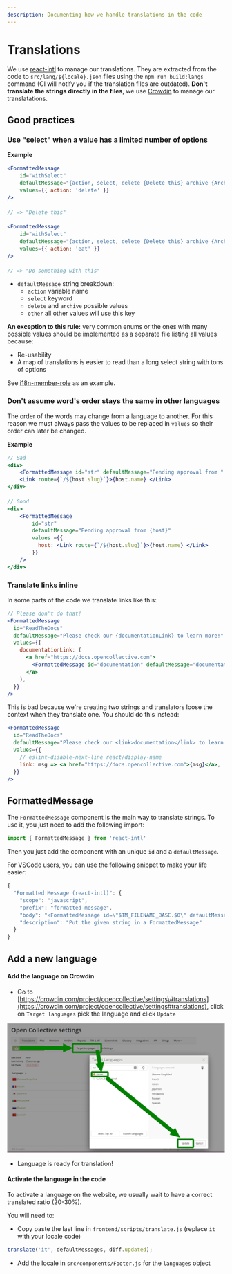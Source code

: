 ```yaml
---
description: Documenting how we handle translations in the code
---
```


# Translations

We use [react-intl](https://github.com/yahoo/react-intl) to manage our translations. They are extracted from the code to `src/lang/${locale}.json` files using the `npm run build:langs` command \(CI will notify you if the translation files are outdated\). **Don't translate the strings directly in the files**, we use [Crowdin](https://crowdin.com/project/opencollective) to manage our translatations.

## Good practices

### Use "select" when a value has a limited number of options

**Example**

```jsx
<FormattedMessage
    id="withSelect"
    defaultMessage="{action, select, delete {Delete this} archive {Archive this} other {Do something with this}}"
    values={{ action: 'delete' }}
/>

// => "Delete this"

<FormattedMessage
    id="withSelect"
    defaultMessage="{action, select, delete {Delete this} archive {Archive this} other {Do something with this}}"
    values={{ action: 'eat' }}
/>

// => "Do something with this"
```

* `defaultMessage` string breakdown:
  * `action` variable name
  * `select` keyword
  * `delete` and `archive` possible values
  * `other` all other values will use this key

**An exception to this rule:** very common enums or the ones with many possible values should be implemented as a separate file listing all values because:

* Re-usability
* A map of translations is easier to read than a long select string with tons of options

See [i18n-member-role](https://github.com/opencollective/opencollective-frontend/blob/6c164f4b683b5b7393242db537a95c0f033b1377/src/lib/i18n-member-role.js) as an example.

### Don't assume word's order stays the same in other languages

The order of the words may change from a language to another. For this reason we must always pass the values to be replaced in `values` so their order can later be changed.

**Example**

```jsx
// Bad
<div>
    <FormattedMessage id="str" defaultMessage="Pending approval from " />
    <Link route={`/${host.slug}`}>{host.name} </Link>
</div>

// Good
<div>
    <FormattedMessage 
        id="str" 
        defaultMessage="Pending approval from {host}" 
        values ={{ 
          host: <Link route={`/${host.slug}`}>{host.name} </Link>
        }}
    />
</div>
```

### Translate links inline

In some parts of the code we translate links like this:

```jsx
// Please don't do that!
<FormattedMessage
  id="ReadTheDocs"
  defaultMessage="Please check our {documentationLink} to learn more!"
  values={{
    documentationLink: (
      <a href="https://docs.opencollective.com">
        <FormattedMessage id="documentation" defaultMessage="documentation" />
      </a>
    ),
  }}
/>
```

This is bad because we're creating two strings and translators loose the context when they translate one. You should do this instead:

```jsx
<FormattedMessage
  id="ReadTheDocs"
  defaultMessage="Please check our <link>documentation</link> to learn more!"
  values={{
    // eslint-disable-next-line react/display-name
    link: msg => <a href="https://docs.opencollective.com">{msg}</a>,
  }}
/>
```

## FormattedMessage

The `FormattedMessage` component is the main way to translate strings. To use it, you just need to add the following import:

```javascript
import { FormattedMessage } from 'react-intl'
```

Then you just add the component with an unique `id` and a `defaultMessage`.

For VSCode users, you can use the following snippet to make your life easier:

```javascript
{
  "Formatted Message (react-intl)": {
    "scope": "javascript",
    "prefix": "formatted-message",
    "body": "<FormattedMessage id=\"$TM_FILENAME_BASE.$0\" defaultMessage=\"$1\"/>",
    "description": "Put the given string in a FormattedMessage"
  }
}

```

## Add a new language

#### Add the language on Crowdin

* Go to [https://crowdin.com/project/opencollective/settings\#translations](https://crowdin.com/project/opencollective/settings#translations), click on `Target languages` pick the language and click `Update` 

![](../.gitbook/assets/image%20%284%29.png)

* Language is ready for translation!

#### Activate the language in the code

To activate a language on the website, we usually wait to have a correct translated ratio \(20-30%\).

You will need to:

* Copy paste the last line in `frontend/scripts/translate.js` \(replace `it` with your locale code\)

```javascript
translate('it', defaultMessages, diff.updated);
```

* Add the locale in `src/components/Footer.js` for the `languages` object

